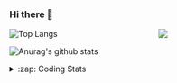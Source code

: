 ### Hi there 👋

<!--
**tao8687/tao8687** is a ✨ _special_ ✨ repository because its `README.md` (this file) appears on your GitHub profile.

Here are some ideas to get you started:

- 🔭 I’m currently working on ...
- 🌱 I’m currently learning ...
- 👯 I’m looking to collaborate on ...
- 🤔 I’m looking for help with ...
- 💬 Ask me about ...
- 📫 How to reach me: ...
- 😄 Pronouns: ...
- ⚡ Fun fact: ...
-->

<img align='right' src="https://media.giphy.com/media/M9gbBd9nbDrOTu1Mqx/giphy.gif" width="240">

  
![Top Langs](https://github-readme-stats.vercel.app/api/top-langs/?username=tao8687&layout=compact&title_color=23238E&text_color=A67D3D)

![Anurag's github stats](https://github-readme-stats.vercel.app/api?username=tao8687&show_icons=true&&text_color=A67D3D&title_color=23238E&show_icons=false&count_private=true&hide=stars)

<details>
  <summary>:zap: Coding Stats</summary>
  <br>
    
<!--START_SECTION:waka-->
![Profile Views](http://img.shields.io/badge/Profile%20Views-0-blue)

**🐱 My GitHub Data** 

> 📦 1.5 MB Used in GitHub's Storage 
 > 
> 🏆 0 Contributions in the Year 2025
 > 
> 🚫 Not Opted to Hire
 > 
> 📜 63 Public Repositories 
 > 
> 🔑 24 Private Repositories 
 > 
**I'm an Early 🐤** 

```text
🌞 Morning                1863 commits        ██████████████████████░░░   89.74 % 
🌆 Daytime                90 commits          █░░░░░░░░░░░░░░░░░░░░░░░░   04.34 % 
🌃 Evening                119 commits         █░░░░░░░░░░░░░░░░░░░░░░░░   05.73 % 
🌙 Night                  4 commits           ░░░░░░░░░░░░░░░░░░░░░░░░░   00.19 % 
```
📅 **I'm Most Productive on Wednesday** 

```text
Monday                   298 commits         ████░░░░░░░░░░░░░░░░░░░░░   14.35 % 
Tuesday                  284 commits         ███░░░░░░░░░░░░░░░░░░░░░░   13.68 % 
Wednesday                355 commits         ████░░░░░░░░░░░░░░░░░░░░░   17.10 % 
Thursday                 278 commits         ███░░░░░░░░░░░░░░░░░░░░░░   13.39 % 
Friday                   294 commits         ████░░░░░░░░░░░░░░░░░░░░░   14.16 % 
Saturday                 288 commits         ███░░░░░░░░░░░░░░░░░░░░░░   13.87 % 
Sunday                   279 commits         ███░░░░░░░░░░░░░░░░░░░░░░   13.44 % 
```


📊 **This Week I Spent My Time On** 

```text
🕑︎ Time Zone: Asia/Shanghai

💬 Programming Languages: 
YAML                     7 hrs 41 mins       ███████████████░░░░░░░░░░   59.17 % 
C++                      2 hrs 47 mins       █████░░░░░░░░░░░░░░░░░░░░   21.52 % 
XML                      1 hr 39 mins        ███░░░░░░░░░░░░░░░░░░░░░░   12.78 % 
Markdown                 35 mins             █░░░░░░░░░░░░░░░░░░░░░░░░   04.57 % 
CMake                    13 mins             ░░░░░░░░░░░░░░░░░░░░░░░░░   01.71 % 

🔥 Editors: 
VS Code                  12 hrs 59 mins      █████████████████████████   100.00 % 

🐱‍💻 Projects: 
carto                    7 hrs 22 mins       ██████████████░░░░░░░░░░░   56.73 % 
Creating-2D-laser-slam-fr3 hrs 43 mins       ███████░░░░░░░░░░░░░░░░░░   28.69 % 
slam_karto               53 mins             ██░░░░░░░░░░░░░░░░░░░░░░░   06.87 % 
icart_mini_driver_ws     52 mins             ██░░░░░░░░░░░░░░░░░░░░░░░   06.69 % 
xiaohongshu-mcp          6 mins              ░░░░░░░░░░░░░░░░░░░░░░░░░   00.83 % 

💻 Operating System: 
Linux                    12 hrs 59 mins      █████████████████████████   100.00 % 
```

**I Mostly Code in C++** 

```text
C++                      11 repos            █████████░░░░░░░░░░░░░░░░   34.38 % 
Python                   8 repos             ██████░░░░░░░░░░░░░░░░░░░   25.00 % 
JavaScript               2 repos             ██░░░░░░░░░░░░░░░░░░░░░░░   06.25 % 
Batchfile                1 repo              █░░░░░░░░░░░░░░░░░░░░░░░░   03.12 % 
HTML                     1 repo              █░░░░░░░░░░░░░░░░░░░░░░░░   03.12 % 
```



**Timeline**

![Lines of Code chart](https://raw.githubusercontent.com/tao8687/tao8687/master/assets/bar_graph.png)


 Last Updated on 17/09/2025 01:43:56 UTC
<!--END_SECTION:waka-->
</details>
